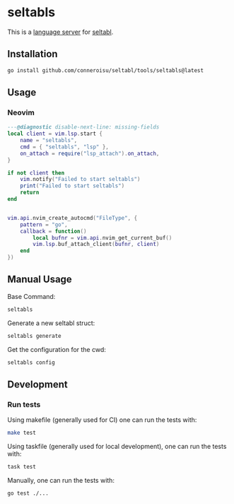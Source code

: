 # seltabls

This is a [language server](https://microsoft.github.io/language-server-protocol/) for [seltabl](https://github.com/conneroisu/seltabl).

## Installation

```sh
go install github.com/conneroisu/seltabl/tools/seltabls@latest
```

## Usage

### Neovim

```lua
---@diagnostic disable-next-line: missing-fields
local client = vim.lsp.start {
	name = "seltabls",
	cmd = { "seltabls", "lsp" },
	on_attach = require("lsp_attach").on_attach,
}

if not client then
	vim.notify("Failed to start seltabls")
	print("Failed to start seltabls")
	return
end


vim.api.nvim_create_autocmd("FileType", {
	pattern = "go",
	callback = function()
		local bufnr = vim.api.nvim_get_current_buf()
		vim.lsp.buf_attach_client(bufnr, client)
	end
})
```

## Manual Usage

Base Command:
```sh
seltabls
```
Generate a new seltabl struct:
```sh
seltabls generate
```
Get the configuration for the cwd:
```sh
seltabls config
```

## Development

### Run tests

Using makefile (generally used for CI) one can run the tests with:

```sh
make test
```
Using taskfile (generally used for local development), one can run the tests with:

```sh
task test
```
Manually, one can run the tests with:

```sh
go test ./...
```
